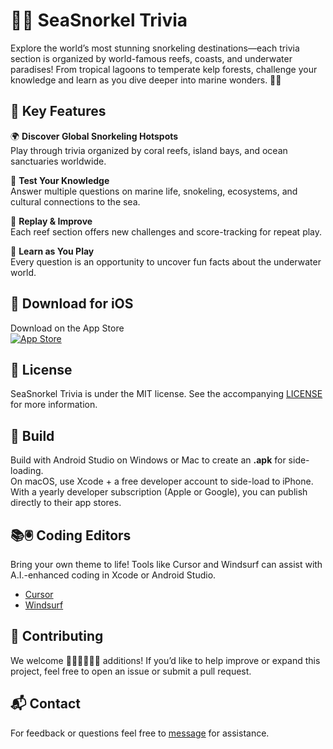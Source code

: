 # 🐠🌊 SeaSnorkel Trivia

Explore the world’s most stunning snorkeling destinations—each trivia section is organized by world-famous reefs, coasts, and underwater paradises! From tropical lagoons to temperate kelp forests, challenge your knowledge and learn as you dive deeper into marine wonders. 🐢🌴

## 🚀 Key Features

🌍 **Discover Global Snorkeling Hotspots**  
Play through trivia organized by coral reefs, island bays, and ocean sanctuaries worldwide.  

🧠 **Test Your Knowledge**  
Answer multiple questions on marine life, snokeling, ecosystems, and cultural connections to the sea.  

🔄 **Replay & Improve**  
Each reef section offers new challenges and score-tracking for repeat play.  

🌟 **Learn as You Play**  
Every question is an opportunity to uncover fun facts about the underwater world.  

## 📱 Download for iOS

Download on the App Store  
[![App Store](https://developer.apple.com/assets/elements/badges/download-on-the-app-store.svg)]((https://apps.apple.com/us/app/seasnorkel-trivia/id6747751140))

## 📝 License

SeaSnorkel Trivia is under the MIT license. See the accompanying [LICENSE](LICENSE) for more information.  

## 🔧 Build

Build with Android Studio on Windows or Mac to create an **.apk** for side-loading.  
On macOS, use Xcode + a free developer account to side-load to iPhone.  
With a yearly developer subscription (Apple or Google), you can publish directly to their app stores.  

## 📚🖲️ Coding Editors

Bring your own theme to life! Tools like Cursor and Windsurf can assist with A.I.-enhanced coding in Xcode or Android Studio.  

- [Cursor](https://www.cursor.com)  
- [Windsurf](https://windsurf.com)  

## 🤝 Contributing

We welcome 👩🏾‍💻👨🏾‍💻 additions! If you’d like to help improve or expand this project, feel free to open an issue or submit a pull request.  

## 📬 Contact

For feedback or questions feel free to [message](mailto:leapdeck1@gmail.com) for assistance.  
